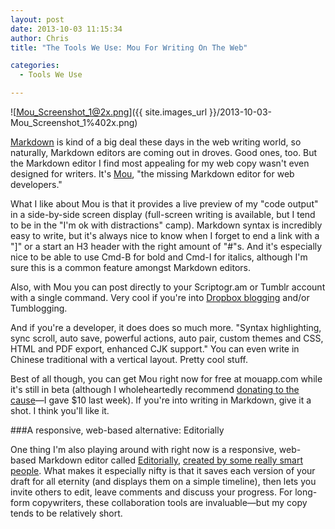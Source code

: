 ```yaml
---
layout: post
date: 2013-10-03 11:15:34
author: Chris
title: "The Tools We Use: Mou For Writing On The Web"

categories:
  - Tools We Use

---
```


![Mou_Screenshot_1@2x.png]({{ site.images_url }}/2013-10-03-Mou_Screenshot_1%402x.png)

<!-- excerpt -->

[Markdown][1] is kind of a big deal these days in the web writing world, so naturally, Markdown editors are coming out in droves. Good ones, too. But the Markdown editor I find most appealing for my web copy wasn't even designed for writers. It's [Mou][2], "the missing Markdown editor for web developers."

<!-- /excerpt -->

What I like about Mou is that it provides a live preview of my "code output" in a side-by-side screen display (full-screen writing is available, but I tend to be in the "I'm ok with distractions" camp). Markdown syntax is incredibly easy to write, but it's always nice to know when I forget to end a link with a "]" or a start an H3 header with the right amount of "#"s. And it's especially nice to be able to use Cmd-B for bold and Cmd-I for italics, although I'm sure this is a common feature amongst Markdown editors.

Also, with Mou you can post directly to your Scriptogr.am or Tumblr account with a single command. Very cool if you're into [Dropbox blogging][6] and/or Tumblogging. 

And if you're a developer, it does does so much more. "Syntax highlighting, sync scroll, auto save, powerful actions, auto pair, custom themes and CSS, HTML and PDF export, enhanced CJK support." You can even write in Chinese traditional with a vertical layout. Pretty cool stuff.

Best of all though, you can get Mou right now for free at mouapp.com while it's still in beta (although I wholeheartedly recommend [donating to the cause][3]—I gave $10 last week). If you're into writing in Markdown, give it a shot. I think you'll like it.

###A responsive, web-based alternative: Editorially

One thing I'm also playing around with right now is a responsive, web-based Markdown editor called [Editorially][4], [created by some really smart people][5]. What makes it especially nifty is that it saves each version of your draft for all eternity (and displays them on a simple timeline), then lets you invite others to edit, leave comments and discuss your progress. For long-form copywriters, these collaboration tools are invaluable—but my copy tends to be relatively short. 

[1]: http://daringfireball.net/projects/markdown/
[2]: http://mouapp.com/
[3]: http://mouapp.com/donate/
[4]: http://editorially.com/
[5]: http://aworkinglibrary.com/library/archives/editorially/
[6]: https://iwantmyname.com/blog/2013/09/own-your-content-the-rise-of-dropbox-blogging.html
